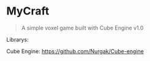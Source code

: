 MyCraft
=======

> A simple voxel game built with Cube Engine v1.0


Librarys:

Cube Engine: https://github.com/Nurgak/Cube-engine
